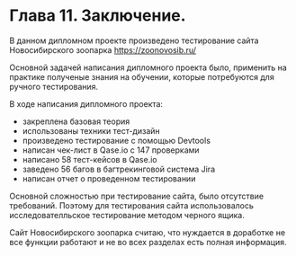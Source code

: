 # Глава 11. Заключение.

В данном дипломном проекте произведено тестирование сайта Новосибирского зоопарка https://zoonovosib.ru/ 

Основной задачей написания дипломного проекта было, применить на практике полученые знания на обучении, которые потребуются  для ручного тестирования.

В ходе написания дипломного проекта:
* закреплена базовая теория
* использованы техники тест-дизайн 
* произведено тестирование с помощью Devtools
* написан чек-лист в Qase.io с 147 проверками
* написано 58 тест-кейсов в Qase.io 
* заведено 56 багов в багтрекинговой система Jira
* написан отчет о проведенном тестировании

Основной сложностью при тестирование сайта, было отсутствие требований. Поэтому для тестирования сайта использовалось исследователльское тестирование методом черного ящика.

Сайт Новосибирского зоопарка считаю, что нуждается в доработке не все функции работают и не во всех разделах есть полная информация.

